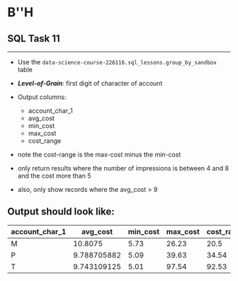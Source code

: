 # B''H


## SQL Task 11

---

- Use the `data-science-course-226116.sql_lessons.group_by_sandbox`  table

- ***Level-of-Grain***: first digit of character of account

- Output columns:
    - account_char_1
    - avg_cost
    - min_cost
    - max_cost
    - cost_range

- note the cost-range is the max-cost minus the min-cost    

- only return results where the number of impressions is between 4 and 8 and the cost more than 5    

- also, only show records where the avg_cost > 9

## Output should look like:


|account_char_1|avg_cost|min_cost|max_cost|cost_range|
|---|---|---|---|---|
|M|10.8075|5.73|26.23|20.5|
|P|9.788705882|5.09|39.63|34.54|
|T|9.743109125|5.01|97.54|92.53|





